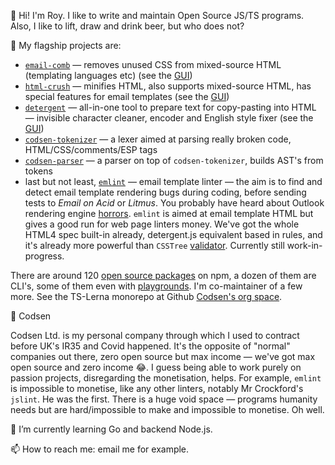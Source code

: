 👋 Hi! I'm Roy. I like to write and maintain Open Source JS/TS programs. Also, I like to lift, draw and drink beer, but who does not?

🔭 My flagship projects are:

- [`email-comb`](https://codsen.com/os/email-comb) — removes unused CSS from mixed-source HTML (templating languages etc) (see the [GUI](https://emailcomb.com))
- [`html-crush`](https://codsen.com/os/html-crush) — minifies HTML, also supports mixed-source HTML, has special features for email templates (see the [GUI](https://htmlcrush.com))
- [`detergent`](https://codsen.com/os/detergent) — all-in-one tool to prepare text for copy-pasting into HTML — invisible character cleaner, encoder and English style fixer (see the [GUI](https://detergent.io))
- [`codsen-tokenizer`](https://codsen.com/os/codsen-tokenizer) — a lexer aimed at parsing really broken code, HTML/CSS/comments/ESP tags
- [`codsen-parser`](https://codsen.com/os/codsen-parser) — a parser on top of `codsen-tokenizer`, builds AST's from tokens
- last but not least, [`emlint`](https://codsen.com/os/emlint) — email template linter — the aim is to find and detect email template rendering bugs during coding, before sending tests to _Email on Acid_ or _Litmus_. You probably have heard about Outlook rendering engine [horrors](https://www.caniemail.com/scoreboard/). `emlint` is aimed at email template HTML but gives a good run for web page linters money. We've got the whole HTML4 spec built-in already, detergent.js equivalent based in rules, and it's already more powerful than `CSSTree` [validator](https://csstree.github.io/docs/validator.html). Currently still work-in-progress.

There are around 120 [open source packages](https://codsen.com/os) on npm, a dozen of them are CLI's, some of them even with [playgrounds](https://codsen.com/os/play). I'm co-maintainer of a few more. See the TS-Lerna monorepo at Github [Codsen's org space](https://github.com/codsen/codsen).

💼 Codsen

Codsen Ltd. is my personal company through which I used to contract before UK's IR35 and Covid happened. It's the opposite of "normal" companies out there, zero open source but max income — we've got max open source and zero income 😂. I guess being able to work purely on passion projects, disregarding the monetisation, helps. For example, `emlint` is impossible to monetise, like any other linters, notably Mr Crockford's `jslint`. He was the first. There is a huge void space — programs humanity needs but are hard/impossible to make and impossible to monetise. Oh well.

🌱 I’m currently learning Go and backend Node.js.

📫 How to reach me: email me for example.
